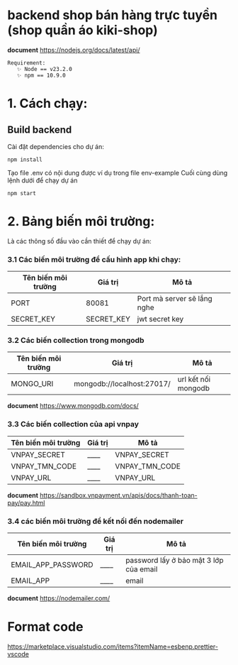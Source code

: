# backend shop bán hàng trực tuyền (shop quần áo kiki-shop)

**document**
https://nodejs.org/docs/latest/api/

```
Requirement:
   ✨ Node == v23.2.0
   ✨ npm == 10.9.0
```

# 1. Cách chạy:

## Build backend

Cài đặt dependencies cho dự án:

```
npm install
```

Tạo file .env có nội dung được ví dụ trong file env-example
Cuối cùng dùng lệnh dưới để chạy dự án

```
npm start
```

# 2. Bảng biến môi trường:

Là các thông số đầu vào cần thiết để chạy dự án:

### 3.1 Các biến môi trường để cấu hình app khi chạy:

| Tên biến môi trường | Giá trị    | Mô tả                               |
| ------------------- | ---------- | ----------------------------------- |
| PORT| 80081 | Port mà server sẽ lắng nghe|
| SECRET_KEY| SECRET_KEY | jwt secret key|

### 3.2 Các biến collection trong mongodb

| Tên biến môi trường | Giá trị                     | Mô tả               |
| ------------------- | ----------------------------| --------------------|
| MONGO_URI           |  mongodb://localhost:27017/ | url kết nối mongodb |


**document**
https://www.mongodb.com/docs/


### 3.3 Các biến collection của api vnpay

| Tên biến môi trường                  | Giá trị  | Mô tả                                     |
| ------------------------------------ | -------- | ----------------------------------------- |
| VNPAY_SECRET                         | \_\_\_\_ | VNPAY_SECRET                              |
| VNPAY_TMN_CODE                       | \_\_\_\_ | VNPAY_TMN_CODE                            |
| VNPAY_URL                            | \_\_\_\_ | VNPAY_URL                                 |

**document**
https://sandbox.vnpayment.vn/apis/docs/thanh-toan-pay/pay.html

### 3.4 các biến môi trường để kết nối đến nodemailer

| Tên biến môi trường                  | Giá trị  | Mô tả                                     |
| ------------------------------------ | -------- | ----------------------------------------- |
| EMAIL_APP_PASSWORD                   | \_\_\_\_ | password lấy ở bảo mật 3 lớp của email    |
| EMAIL_APP                            | \_\_\_\_ | email                                     |

**document**
https://nodemailer.com/


# Format code

https://marketplace.visualstudio.com/items?itemName=esbenp.prettier-vscode
